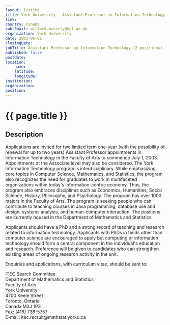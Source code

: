 ```yaml
---
layout: listing
title: York University - Assistant Professor in Information Technology (2 positions)
link:
country: Canada
subrEmail: willard.mccarty@kcl.ac.uk
organization: York University 
date: 2003-06-01
closingDate: 
jobTitle: Assistant Professor in Information Technology (2 positions)
published: false
postdate:
location:
    name: 
    latitude: 
    longitude: 
institution: 
organization: 
position: 
--- 
```



# {{ page.title }}

## Description


<p>Applications are invited for two limited term one-year (with the possibility of renewal for up to two years) Assistant Professor appointments in Information Technology in the Faculty of Arts to commence July 1, 2003. Appointments at the Associate level may also be considered. The York Information Technology program is interdisciplinary. While emphasizing core topics in Computer Science, Mathematics, and Statistics, the program also recognizes the need for graduates to work in multifaceted organizations within today's information-centric economy. Thus, the program also embraces disciplines such as Economics, Humanities, Social Science, History, Philosophy, and Psychology. The program has over 1000 majors in the Faculty of Arts. The program is seeking people who can contribute to teaching courses in Java programming, database use and design, systems analysis, and human-computer interaction. The positions are currently housed in the Department of Mathematics and Statistics.</p>

<p>Applicants should have a PhD and a strong record of teaching and research related to information technology. Applicants with PhDs in fields other than computer science are encouraged to apply but computing or information technology should form a central component in the individual's education and research. Preference will be given to candidates who can strengthen existing areas of ongoing research activity in the unit.</p>

<p>Enquiries and applications, with curriculum vitae, should be sent to:</p>

<p>ITEC Search Committee <br/>Department of Mathematics and Statistics <br/>Faculty of Arts <br/>York University <br/>4700 Keele Street <br/>Toronto, Ontario <br/>Canada M3J 1P3 <br/>Fax: (416) 736-5757 <br/>E-mail: itec.recruit@mathstat.yorku.ca</p>

